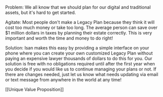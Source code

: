 Problem: We all know that we should plan for our digital and traditional assets, but it's hard to get started. 

Agitate: Most people don't make a Legacy Plan because they think it will cost too much money or take too long. The average person can save over $1 million dollars in taxes by planning their estate correctly. This is very important and worth the time and money to do right!

Solution: Isan makes this easy by providing a simple interface on your phone where you can create your own customized Legacy Plan without paying an expensive lawyer thousands of dollars to do this for you. Our solution is free with no obligations required until after the first year when you decide if you would like us to continue managing your plans or not. If there are changes needed, just let us know what needs updating via email or text message from anywhere in the world at any time!

[[Unique Value Proposition]]